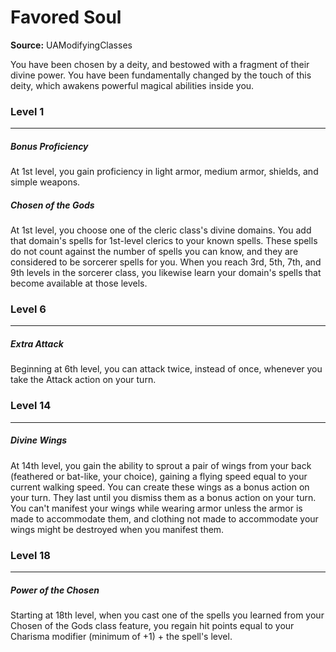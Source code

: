 # Favored Soul

**Source:** UAModifyingClasses

You have been chosen by a deity, and bestowed with a fragment of their divine power. You have been fundamentally changed by the touch of this deity, which awakens powerful magical abilities inside you.

### Level 1
---
##### **Bonus Proficiency**
At 1st level, you gain proficiency in light armor, medium armor, shields, and simple weapons.

##### **Chosen of the Gods**
At 1st level, you choose one of the cleric class's divine domains. You add that domain's spells for 1st-level clerics to your known spells. These spells do not count against the number of spells you can know, and they are considered to be sorcerer spells for you. When you reach 3rd, 5th, 7th, and 9th levels in the sorcerer class, you likewise learn your domain's spells that become available at those levels.

### Level 6
---
##### **Extra Attack**
Beginning at 6th level, you can attack twice, instead of once, whenever you take the Attack action on your turn.

### Level 14
---
##### **Divine Wings**
At 14th level, you gain the ability to sprout a pair of wings from your back (feathered or bat-like, your choice), gaining a flying speed equal to your current walking speed. You can create these wings as a bonus action on your turn. They last until you dismiss them as a bonus action on your turn.
You can't manifest your wings while wearing armor unless the armor is made to accommodate them, and clothing not made to accommodate your wings might be destroyed when you manifest them.

### Level 18
---
##### **Power of the Chosen**
Starting at 18th level, when you cast one of the spells you learned from your Chosen of the Gods class feature, you regain hit points equal to your Charisma modifier (minimum of +1) + the spell's level.
